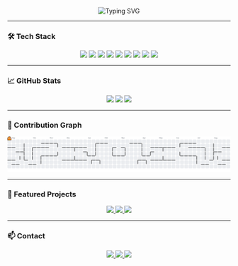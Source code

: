 <p align="center">
  <img src="https://readme-typing-svg.demolab.com?font=Fira+Code&weight=500&size=22&pause=1000&color=38BDF8&center=true&vCenter=true&width=435&lines=Backend+Developer;Node.js+%2F+NestJS+%2F+TypeScript;Java+%2F+SQL+%2F+Docker" alt="Typing SVG" />
</p>

---

### 🛠️ Tech Stack

<div align="center">
  <img src="https://cdn.jsdelivr.net/gh/devicons/devicon/icons/javascript/javascript-original.svg" width="35" />
  <img src="https://cdn.jsdelivr.net/gh/devicons/devicon/icons/typescript/typescript-original.svg" width="35" />
  <img src="https://nestjs.com/img/logo-small.svg" width="35" />
  <img src="https://cdn.jsdelivr.net/gh/devicons/devicon/icons/nodejs/nodejs-original.svg" width="35" />
  <img src="https://cdn.jsdelivr.net/gh/devicons/devicon/icons/java/java-original.svg" width="35" />
  <img src="https://cdn.jsdelivr.net/gh/devicons/devicon/icons/mysql/mysql-original.svg" width="35" />
  <img src="https://cdn.jsdelivr.net/gh/devicons/devicon/icons/postgresql/postgresql-original.svg" width="35" />
  <img src="https://cdn.jsdelivr.net/gh/devicons/devicon/icons/docker/docker-original.svg" width="35" />
  <img src="https://cdn.jsdelivr.net/gh/devicons/devicon/icons/git/git-original.svg" width="35" />
</div>

---

### 📈 GitHub Stats

<p align="center">
  <img height="160em" src="https://github-readme-stats.vercel.app/api?username=Alanlan21&show_icons=true&theme=dracula&include_all_commits=true&count_private=true" />
  <img height="160em" src="https://github-readme-streak-stats.herokuapp.com/?user=Alanlan21&theme=dracula" />
  <img src="https://github-profile-trophy.vercel.app/?username=Alanlan21&theme=dracula&margin-w=8&margin-h=8" height="150" />
</p>

---

### 👾 Contribution Graph

<p align="center">
  <picture>
    <source media="(prefers-color-scheme: dark)" srcset="https://raw.githubusercontent.com/Alanlan21/Alanlan21/output/pacman-contribution-graph-dark.svg">
    <source media="(prefers-color-scheme: light)" srcset="https://raw.githubusercontent.com/Alanlan21/Alanlan21/output/pacman-contribution-graph.svg">
    <img alt="Pacman Contribution Graph" src="https://raw.githubusercontent.com/Alanlan21/Alanlan21/output/pacman-contribution-graph.svg">
  </picture>
</p>

---

### 📌 Featured Projects


<p align="center">
  <a href="https://github.com/Alanlan21/calote-bot">
    <img src="https://github-readme-stats.vercel.app/api/pin/?username=Alanlan21&repo=calote-bot&theme=dracula" />
  </a>
  <a href="https://github.com/Alanlan21/Unimenu">
    <img src="https://github-readme-stats.vercel.app/api/pin/?username=Alanlan21&repo=Unimenu&theme=dracula" />
  </a>
  <a href="https://github.com/Alanlan21/Fala-Pai">
    <img src="https://github-readme-stats.vercel.app/api/pin/?username=Alanlan21&repo=Fala-Pai&theme=dracula" />
  </a>
</p>


---

### 📫 Contact

<p align="center">
  <a href="https://github.com/Alanlan21">
    <img src="https://img.shields.io/static/v1?message=GitHub&logo=github&label=&color=181717&logoColor=white&style=for-the-badge" height="25" />
  </a>
  <a href="https://www.linkedin.com/in/alanregis21/">
    <img src="https://img.shields.io/static/v1?message=LinkedIn&logo=linkedin&label=&color=0077B5&logoColor=white&style=for-the-badge" height="25" />
  </a>
  <a href="mailto:alanregisps@gmail.com">
    <img src="https://img.shields.io/static/v1?message=Email&logo=gmail&label=&color=EA4335&logoColor=white&style=for-the-badge" height="25" />
  </a>
</p>
